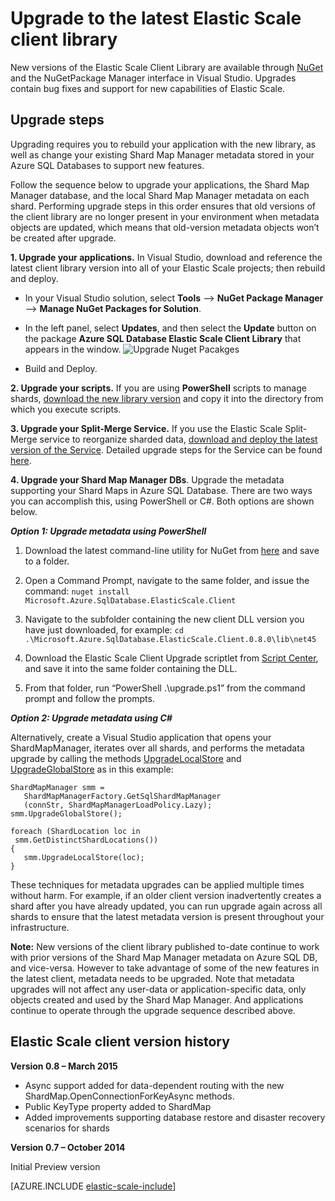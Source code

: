 <properties 
	title="Upgrade to the Latest Elastic Scale Client Library" 
	pageTitle="Upgrade to the Latest Elastic Scale Client Library" 
	description="Upgrade instructions using PowerShell and C#" 
	metaKeywords="sharding,elastic scale, Azure SQL DB sharding" 
	services="sql-database" 
	documentationCenter="" 
	manager="stuarto" 
	authors="stuarto"/>

<tags 
	ms.service="sql-database" 
	ms.workload="sql-database" 
	ms.tgt_pltfrm="na" 
	ms.devlang="na" 
	ms.topic="article" 
	ms.date="03/05/2015" 
	ms.author="stuarto" />

# Upgrade to the latest Elastic Scale client library

New versions of the Elastic Scale Client Library are   available through [NuGet](https://www.nuget.org/packages/Microsoft.Azure.SqlDatabase.ElasticScale.Client/) and the NuGetPackage Manager interface in Visual Studio. Upgrades contain bug fixes and support for new capabilities of Elastic Scale.

## Upgrade steps

Upgrading requires you to rebuild your application with the new library, as well as change your existing Shard Map Manager metadata stored in your Azure SQL Databases to support new features.

Follow the sequence below to upgrade your applications, the Shard Map Manager database, and the local Shard Map Manager metadata on each shard.  Performing upgrade steps in this order ensures that old versions of the client library are no longer present in your environment when metadata objects are updated, which means that old-version metadata objects won’t be created after upgrade.   

**1. Upgrade your applications.** In Visual Studio, download and reference the latest client library version into all of your Elastic Scale projects; then rebuild and deploy. 

 * In your Visual Studio solution, select **Tools** --> **NuGet Package Manager** -->  **Manage NuGet Packages for Solution**. 
 * In the left panel, select **Updates**, and then select the **Update** button on the package **Azure SQL Database Elastic Scale Client Library** that appears in the window.
	![Upgrade Nuget Pacakges][1]
 
 * Build and Deploy. 

**2. Upgrade your scripts.** If you are using **PowerShell** scripts to manage shards, [download the new library version](https://www.nuget.org/packages/Microsoft.Azure.SqlDatabase.ElasticScale.Client/) and copy it into the directory from which you execute scripts. 

**3. Upgrade your Split-Merge Service.** If you use the Elastic Scale Split-Merge service to reorganize sharded data, [download and deploy the latest version of the Service](https://www.nuget.org/packages/Microsoft.Azure.SqlDatabase.ElasticScale.Service.SplitMerge/). Detailed upgrade steps for the Service can be found [here](sql-database-elastic-scale-overview-split-and-merge.md). 

**4. Upgrade your Shard Map Manager DBs**. Upgrade the metadata supporting your Shard Maps in Azure SQL Database.  There are two ways you can accomplish this, using PowerShell or C#. Both options are shown below.

***Option 1: Upgrade metadata using PowerShell***

1. Download the latest command-line utility for NuGet from [here](http://nuget.org/nuget.exe) and save to a folder. 

2. Open a Command Prompt, navigate to the same folder, and issue the command:
`nuget install Microsoft.Azure.SqlDatabase.ElasticScale.Client`

3. Navigate to the subfolder containing the new client DLL version you have just downloaded, for example:
`cd .\Microsoft.Azure.SqlDatabase.ElasticScale.Client.0.8.0\lib\net45`

4. Download the Elastic Scale Client Upgrade scriptlet from [Script Center](http://go.microsoft.com/?linkid=9876343), and save it into the same folder containing the DLL.

5. From that folder, run “PowerShell .\upgrade.ps1” from the command prompt and follow the prompts.
 
***Option 2: Upgrade metadata using C#***

Alternatively, create a Visual Studio application that opens your ShardMapManager, iterates over all shards, and performs the metadata upgrade by calling the methods [UpgradeLocalStore](https://msdn.microsoft.com/library/azure/microsoft.azure.sqldatabase.elasticscale.shardmanagement.shardmapmanager.upgradelocalstore.aspx) and [UpgradeGlobalStore](https://msdn.microsoft.com/library/azure/microsoft.azure.sqldatabase.elasticscale.shardmanagement.shardmapmanager.upgradeglobalstore.aspx) as in this example: 

	ShardMapManager smm =
	   ShardMapManagerFactory.GetSqlShardMapManager
	   (connStr, ShardMapManagerLoadPolicy.Lazy); 
	smm.UpgradeGlobalStore(); 
	
	foreach (ShardLocation loc in
	 smm.GetDistinctShardLocations()) 
	{   
	   smm.UpgradeLocalStore(loc); 
	} 

These techniques for metadata upgrades can be applied multiple times without harm. For example, if an older client version inadvertently creates a shard after you have already updated, you can run upgrade again across all shards to ensure that the latest metadata version is present throughout your infrastructure. 

**Note:**  New versions of the client library published to-date continue to work with prior versions of the Shard Map Manager metadata on Azure SQL DB, and vice-versa.   However to take advantage of some of the new features in the latest client, metadata needs to be upgraded.   Note that metadata upgrades will not affect any user-data or application-specific data, only objects created and used by the Shard Map Manager.  And applications continue to operate through the upgrade sequence described above. 

## Elastic Scale client version history 

**Version 0.8 – March 2015**

* Async support added for data-dependent routing with the new ShardMap.OpenConnectionForKeyAsync methods. 
* Public KeyType property added to ShardMap 
* Added improvements supporting database restore and disaster recovery scenarios for shards 

**Version 0.7 – October 2014** 

Initial Preview version 


[AZURE.INCLUDE [elastic-scale-include](../includes/elastic-scale-include.md)]  


<!--Image references-->
[1]:./media/sql-database-elastic-scale-upgrade-client-library/nuget-upgrade.png

